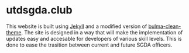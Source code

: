 # utdsgda.club
This website is built using [Jekyll] and a modified version of [bulma-clean-theme]. The site is designed in a way that will make the implementation of updates easy and accesable for developers of various skill levels. This is done to ease the trasition between current and future SGDA officers.

[Jekyll]: https://jekyllrb.com/ 
[bulma-clean-theme]: https://github.com/chrisrhymes/bulma-clean-theme 
